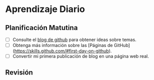 # Aprendizaje Diario
## Planificación Matutina
- [ ] Consulte el [blog de github](https://github.blog/) para obtener ideas sobre temas.
- [ ] Obtenga más información sobre las [Páginas de GitHub] (https://skills.github.com/#first-day-on-github).
- [ ] Convertir mi primera publicación de blog en una página web real.
## Revisión
